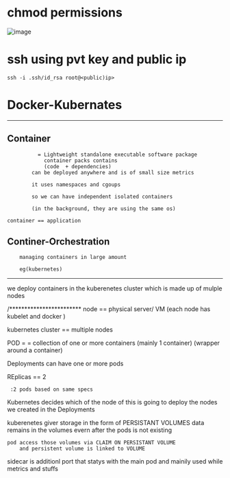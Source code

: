 # chmod permissions
![image](https://github.com/caelumpirata/Kubernetes/assets/85424262/e51c0f7b-3fa8-4923-98ec-f9e9978fcc41)


# ssh using pvt key and public ip
```
ssh -i .ssh/id_rsa root@<public)ip>
```

# Docker-Kubernates
------------------------------
Container
----------
			  = Lightweight standalone executable software package
				container packs contains
				(code  + dependencies)
			can be deployed anywhere and is of small size metrics

			it uses namespaces and cgoups

			so we can have independent isolated containers

			(in the background, they are using the same os)

	container == application


Continer-Orchestration
----------------------
		managing containers in large amount

		eg(kubernetes)


***************************************************
we deploy containers in the kuberenetes cluster which is made up of mulple nodes


/************************
node  == physical server/ VM  (each node  has kubelet and docker )

kubernetes cluster == multiple nodes



POD = =  collection of one or more containers (mainly 1 container) (wrapper around a container)

Deployments can have one or more pods

REplicas == 2
	
	 :2 pods based on same specs

Kubernetes decides which of the node  of this is going to deploy the nodes we created in the Deployments


kuberenetes giver storage in the form of PERSISTANT VOLUMES
	data remains in the volumes evern after the pods is not existing


	pod access those volumes via CLAIM ON PERSISTANT VOLUME
		and persistent volume is linked to VOLUME



sidecar is additionl port that statys with the main pod and mainily used while metrics and stuffs



